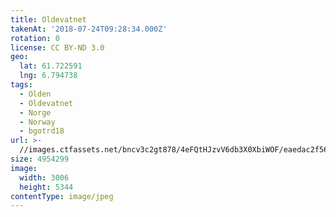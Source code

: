```yaml
---
title: Oldevatnet
takenAt: '2018-07-24T09:28:34.000Z'
rotation: 0
license: CC BY-ND 3.0
geo:
  lat: 61.722591
  lng: 6.794738
tags:
  - Olden
  - Oldevatnet
  - Norge
  - Norway
  - bgotrd18
url: >-
  //images.ctfassets.net/bncv3c2gt878/4eFQtHJzvV6db3X0XbiWOF/eaedac2f56fe2be6ee6d45c799df1b50/oldevatnet_42051143220_o
size: 4954299
image:
  width: 3006
  height: 5344
contentType: image/jpeg
---
```


